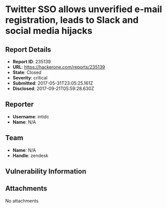 # Twitter SSO allows unverified e-mail registration, leads to Slack and social media hijacks

## Report Details
- **Report ID**: 235139
- **URL**: https://hackerone.com/reports/235139
- **State**: Closed
- **Severity**: critical
- **Submitted**: 2017-05-31T23:05:25.161Z
- **Disclosed**: 2017-09-21T05:59:28.630Z

## Reporter
- **Username**: intidc
- **Name**: N/A

## Team
- **Name**: N/A
- **Handle**: zendesk

## Vulnerability Information


## Attachments
No attachments
